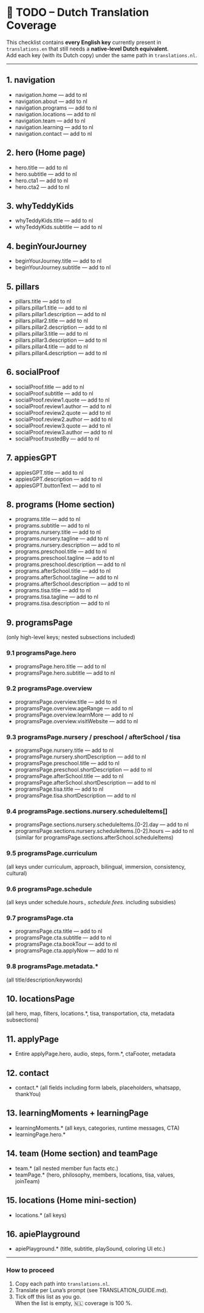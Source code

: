 # 📝 TODO – Dutch Translation Coverage

This checklist contains **every English key** currently present in `translations.en` that still needs a **native-level Dutch equivalent**.  
Add each key (with its Dutch copy) under the same path in `translations.nl`.

---

## 1. navigation
- navigation.home — add to nl
- navigation.about — add to nl
- navigation.programs — add to nl
- navigation.locations — add to nl
- navigation.team — add to nl
- navigation.learning — add to nl
- navigation.contact — add to nl

## 2. hero (Home page)
- hero.title — add to nl
- hero.subtitle — add to nl
- hero.cta1 — add to nl
- hero.cta2 — add to nl

## 3. whyTeddyKids
- whyTeddyKids.title — add to nl
- whyTeddyKids.subtitle — add to nl

## 4. beginYourJourney
- beginYourJourney.title — add to nl
- beginYourJourney.subtitle — add to nl

## 5. pillars
- pillars.title — add to nl
- pillars.pillar1.title — add to nl
- pillars.pillar1.description — add to nl
- pillars.pillar2.title — add to nl
- pillars.pillar2.description — add to nl
- pillars.pillar3.title — add to nl
- pillars.pillar3.description — add to nl
- pillars.pillar4.title — add to nl
- pillars.pillar4.description — add to nl

## 6. socialProof
- socialProof.title — add to nl
- socialProof.subtitle — add to nl
- socialProof.review1.quote — add to nl
- socialProof.review1.author — add to nl
- socialProof.review2.quote — add to nl
- socialProof.review2.author — add to nl
- socialProof.review3.quote — add to nl
- socialProof.review3.author — add to nl
- socialProof.trustedBy — add to nl

## 7. appiesGPT
- appiesGPT.title — add to nl
- appiesGPT.description — add to nl
- appiesGPT.buttonText — add to nl

## 8. programs (Home section)
- programs.title — add to nl
- programs.subtitle — add to nl
- programs.nursery.title — add to nl
- programs.nursery.tagline — add to nl
- programs.nursery.description — add to nl
- programs.preschool.title — add to nl
- programs.preschool.tagline — add to nl
- programs.preschool.description — add to nl
- programs.afterSchool.title — add to nl
- programs.afterSchool.tagline — add to nl
- programs.afterSchool.description — add to nl
- programs.tisa.title — add to nl
- programs.tisa.tagline — add to nl
- programs.tisa.description — add to nl

## 9. programsPage
(only high-level keys; nested subsections included)

### 9.1 programsPage.hero
- programsPage.hero.title — add to nl
- programsPage.hero.subtitle — add to nl

### 9.2 programsPage.overview
- programsPage.overview.title — add to nl
- programsPage.overview.ageRange — add to nl
- programsPage.overview.learnMore — add to nl
- programsPage.overview.visitWebsite — add to nl

### 9.3 programsPage.nursery / preschool / afterSchool / tisa
- programsPage.nursery.title — add to nl
- programsPage.nursery.shortDescription — add to nl
- programsPage.preschool.title — add to nl
- programsPage.preschool.shortDescription — add to nl
- programsPage.afterSchool.title — add to nl
- programsPage.afterSchool.shortDescription — add to nl
- programsPage.tisa.title — add to nl
- programsPage.tisa.shortDescription — add to nl

### 9.4 programsPage.sections.nursery.scheduleItems[]
- programsPage.sections.nursery.scheduleItems.[0-2].day — add to nl
- programsPage.sections.nursery.scheduleItems.[0-2].hours — add to nl
(similar for programsPage.sections.afterSchool.scheduleItems)

### 9.5 programsPage.curriculum
(all keys under curriculum, approach, bilingual, immersion, consistency, cultural)

### 9.6 programsPage.schedule
(all keys under schedule.hours.*, schedule.fees.* including subsidies)

### 9.7 programsPage.cta
- programsPage.cta.title — add to nl
- programsPage.cta.subtitle — add to nl
- programsPage.cta.bookTour — add to nl
- programsPage.cta.applyNow — add to nl

### 9.8 programsPage.metadata.*
(all title/description/keywords)

## 10. locationsPage
(all hero, map, filters, locations.*, tisa, transportation, cta, metadata subsections)

## 11. applyPage
- Entire applyPage.hero, audio, steps, form.*, ctaFooter, metadata

## 12. contact
- contact.* (all fields including form labels, placeholders, whatsapp, thankYou)

## 13. learningMoments + learningPage
- learningMoments.* (all keys, categories, runtime messages, CTA)
- learningPage.hero.*

## 14. team (Home section) and teamPage
- team.* (all nested member fun facts etc.)
- teamPage.* (hero, philosophy, members, locations, tisa, values, joinTeam)

## 15. locations (Home mini-section)
- locations.* (all keys)

## 16. apiePlayground
- apiePlayground.* (title, subtitle, playSound, coloring UI etc.)

---

### How to proceed
1. Copy each path into `translations.nl`.
2. Translate per Luna’s prompt (see TRANSLATION_GUIDE.md).
3. Tick off this list as you go.  
When the list is empty, 🇳🇱 coverage is 100 %.

